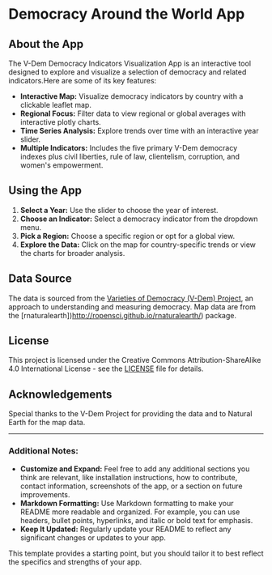 # Democracy Around the World App

## About the App

The V-Dem Democracy Indicators Visualization App is an interactive tool designed to explore and visualize a selection of democracy and related indicators.Here are some of its key features: 

- **Interactive Map:** Visualize democracy indicators by country with a clickable leaflet map.
- **Regional Focus:** Filter data to view regional or global averages with interactive plotly charts.
- **Time Series Analysis:** Explore trends over time with an interactive year slider.
- **Multiple Indicators:** Includes the five primary V-Dem democracy indexes plus civil liberties, rule of law, clientelism, corruption, and women's empowerment.

## Using the App

1. **Select a Year:** Use the slider to choose the year of interest.
2. **Choose an Indicator:** Select a democracy indicator from the dropdown menu.
3. **Pick a Region:** Choose a specific region or opt for a global view.
4. **Explore the Data:** Click on the map for country-specific trends or view the charts for broader analysis.

## Data Source

The data is sourced from the [Varieties of Democracy (V-Dem) Project](https://www.v-dem.net/), an approach to understanding and measuring democracy. Map data are from the [rnaturalearth])http://ropensci.github.io/rnaturalearth/) package.

## License
This project is licensed under the Creative Commons Attribution-ShareAlike 4.0 International License - see the [LICENSE](LICENSE.md) file for details.

## Acknowledgements

Special thanks to the V-Dem Project for providing the data and to Natural Earth for the map data.

---

### Additional Notes:

- **Customize and Expand:** Feel free to add any additional sections you think are relevant, like installation instructions, how to contribute, contact information, screenshots of the app, or a section on future improvements.
- **Markdown Formatting:** Use Markdown formatting to make your README more readable and organized. For example, you can use headers, bullet points, hyperlinks, and italic or bold text for emphasis.
- **Keep It Updated:** Regularly update your README to reflect any significant changes or updates to your app.

This template provides a starting point, but you should tailor it to best reflect the specifics and strengths of your app.
